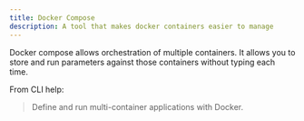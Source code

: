 ```yaml
---
title: Docker Compose
description: A tool that makes docker containers easier to manage
---
```


Docker compose allows orchestration of multiple containers. It allows you to store and run parameters against those containers without typing each time.

From CLI help:

> Define and run multi-container applications with Docker.
